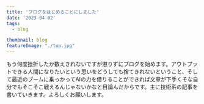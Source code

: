 ```yaml
---
title: 'ブログをはじめることにしました'
date: '2023-04-02'
tags:
  - blog

thumbnail: blog
featureImage: "./top.jpg"
---
```


もう何度挫折したか数えきれないですが懲りずにブログを始めます。アウトプットできる人間になりたいという思いをどうしても捨てきれないということ、そして最近のブームに乗っかってAIの力を借りることができれば文章が下手くそな自分でもそこそこ戦えるんじゃないかなと目論んだからです。主に技術系の記事を書いていきます。よろしくお願いします。
